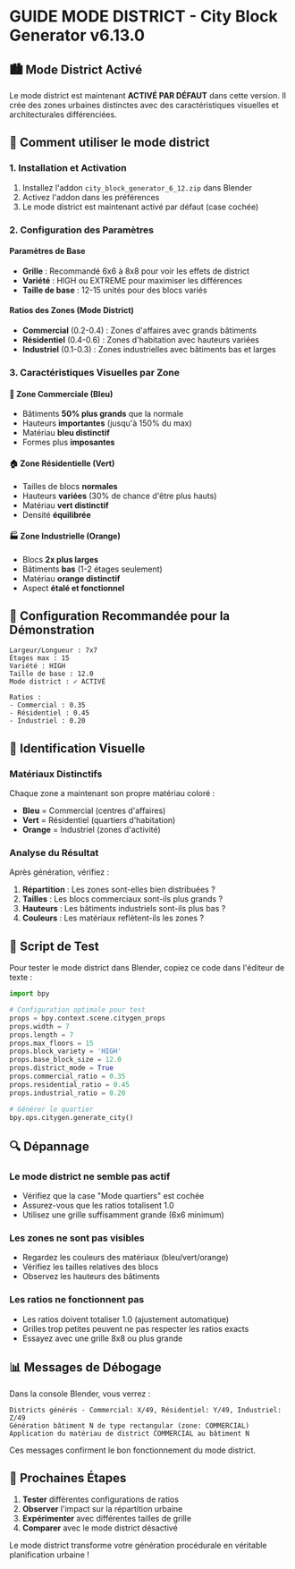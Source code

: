 # GUIDE MODE DISTRICT - City Block Generator v6.13.0

## 🏙️ Mode District Activé

Le mode district est maintenant **ACTIVÉ PAR DÉFAUT** dans cette version. Il crée des zones urbaines distinctes avec des caractéristiques visuelles et architecturales différenciées.

## 🎯 Comment utiliser le mode district

### 1. Installation et Activation
1. Installez l'addon `city_block_generator_6_12.zip` dans Blender
2. Activez l'addon dans les préférences
3. Le mode district est maintenant activé par défaut (case cochée)

### 2. Configuration des Paramètres

#### Paramètres de Base
- **Grille** : Recommandé 6x6 à 8x8 pour voir les effets de district
- **Variété** : HIGH ou EXTREME pour maximiser les différences
- **Taille de base** : 12-15 unités pour des blocs variés

#### Ratios des Zones (Mode District)
- **Commercial** (0.2-0.4) : Zones d'affaires avec grands bâtiments
- **Résidentiel** (0.4-0.6) : Zones d'habitation avec hauteurs variées  
- **Industriel** (0.1-0.3) : Zones industrielles avec bâtiments bas et larges

### 3. Caractéristiques Visuelles par Zone

#### 🏢 Zone Commerciale (Bleu)
- Bâtiments **50% plus grands** que la normale
- Hauteurs **importantes** (jusqu'à 150% du max)
- Matériau **bleu distinctif**
- Formes plus **imposantes**

#### 🏠 Zone Résidentielle (Vert)
- Tailles de blocs **normales**
- Hauteurs **variées** (30% de chance d'être plus hauts)
- Matériau **vert distinctif**
- Densité **équilibrée**

#### 🏭 Zone Industrielle (Orange)
- Blocs **2x plus larges**
- Bâtiments **bas** (1-2 étages seulement)
- Matériau **orange distinctif**
- Aspect **étalé et fonctionnel**

## 🔧 Configuration Recommandée pour la Démonstration

```
Largeur/Longueur : 7x7
Étages max : 15
Variété : HIGH
Taille de base : 12.0
Mode district : ✓ ACTIVÉ

Ratios :
- Commercial : 0.35
- Résidentiel : 0.45  
- Industriel : 0.20
```

## 🎨 Identification Visuelle

### Matériaux Distinctifs
Chaque zone a maintenant son propre matériau coloré :
- **Bleu** = Commercial (centres d'affaires)
- **Vert** = Résidentiel (quartiers d'habitation)
- **Orange** = Industriel (zones d'activité)

### Analyse du Résultat
Après génération, vérifiez :
1. **Répartition** : Les zones sont-elles bien distribuées ?
2. **Tailles** : Les blocs commerciaux sont-ils plus grands ?
3. **Hauteurs** : Les bâtiments industriels sont-ils plus bas ?
4. **Couleurs** : Les matériaux reflètent-ils les zones ?

## 🧪 Script de Test

Pour tester le mode district dans Blender, copiez ce code dans l'éditeur de texte :

```python
import bpy

# Configuration optimale pour test
props = bpy.context.scene.citygen_props
props.width = 7
props.length = 7
props.max_floors = 15
props.block_variety = 'HIGH'
props.base_block_size = 12.0
props.district_mode = True
props.commercial_ratio = 0.35
props.residential_ratio = 0.45
props.industrial_ratio = 0.20

# Générer le quartier
bpy.ops.citygen.generate_city()
```

## 🔍 Dépannage

### Le mode district ne semble pas actif
- Vérifiez que la case "Mode quartiers" est cochée
- Assurez-vous que les ratios totalisent 1.0
- Utilisez une grille suffisamment grande (6x6 minimum)

### Les zones ne sont pas visibles
- Regardez les couleurs des matériaux (bleu/vert/orange)
- Vérifiez les tailles relatives des blocs
- Observez les hauteurs des bâtiments

### Les ratios ne fonctionnent pas
- Les ratios doivent totaliser 1.0 (ajustement automatique)
- Grilles trop petites peuvent ne pas respecter les ratios exacts
- Essayez avec une grille 8x8 ou plus grande

## 📊 Messages de Débogage

Dans la console Blender, vous verrez :
```
Districts générés - Commercial: X/49, Résidentiel: Y/49, Industriel: Z/49
Génération bâtiment N de type rectangular (zone: COMMERCIAL)
Application du matériau de district COMMERCIAL au bâtiment N
```

Ces messages confirment le bon fonctionnement du mode district.

## 🚀 Prochaines Étapes

1. **Tester** différentes configurations de ratios
2. **Observer** l'impact sur la répartition urbaine
3. **Expérimenter** avec différentes tailles de grille
4. **Comparer** avec le mode district désactivé

Le mode district transforme votre génération procédurale en véritable planification urbaine !
